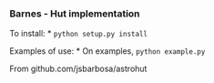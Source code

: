 ### Barnes - Hut implementation

To install:
	* `python setup.py install`

Examples of use:
	* On examples, `python example.py`

From github.com/jsbarbosa/astrohut


